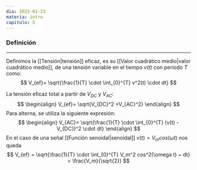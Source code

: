 ```yaml
---
dia: 2023-01-23
materia: intro
capitulo: 5
---
```

### Definición
---
Definimos la [[Tensión|tensión]] eficaz, es su [[Valor cuadrático medio|valor cuadrático medio]], de una tensión variable en el tiempo $v(t)$ con período $T$ como:
$$ V_{ef}= \sqrt{\frac{1}{T} \cdot \int_{0}^{T} v^2(t) \cdot dt} $$

La tensión eficaz total a partir de $V_{DC}$ y $V_{AC}$:
$$
\begin{align}
V_{ef}= \sqrt{V_{DC}^2 +V_{AC}^2}
\end{align}
$$
Para alterna, se utiliza la siguiente expresión:
$$
\begin{align}
V_{AC}= \sqrt{\frac{1}{T} \cdot \int_{0}^{T} (v(t) - V_{DC})^2 \cdot dt}
\end{align}
$$
En el caso de una señal [[Función senoidal|senoidal]] $v(t) = V_m cos(\omega t)$ nos queda $$ V_{ef} = \sqrt{\frac{1}{T} \cdot \int_{0}^{T} V_m^2 cos^2(\omega t) ~ dt} = \frac{V_m}{\sqrt{2}} $$
